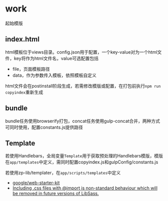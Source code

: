 # work

起始模版

## index.html

html模板位于views目录。config.json用于配置，一个key-value对为一个html文件，key将作为html文件名，value可选配置包括

+ file，页面模板路径
+ data，作为参数传入模板，依照模板自定义

html文件会在postinstall阶段生成，若需修改模版或配置，在打包前执行`npm run copyindex`重新生成

## bundle

bundle任务使用browserify打包，concat任务使用gulp-concat合并，两种方式可同时使用，配置constants.js提供路径

## Template

若使用Handlebars，全局变量`Template`用于获取预处理的Handlebars模版，模版在`app/templates`中定义，需同时配置copyindex.js和gulpConfig/constants.js

若使用zp-lib/templater，在`app/scripts/templates`中定义

+ [google/web-starter-kit](https://github.com/google/web-starter-kit "google/web-starter-kit")
+ [Including .css files with @import is non-standard behaviour which will be removed in future versions of LibSass.](https://github.com/sass/node-sass/issues/2362 "Including .css files with @import is non-standard behaviour which will be removed in future versions of LibSass.")
